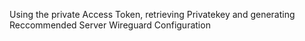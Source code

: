 Using the private Access Token, retrieving Privatekey and generating Reccommended Server Wireguard Configuration
